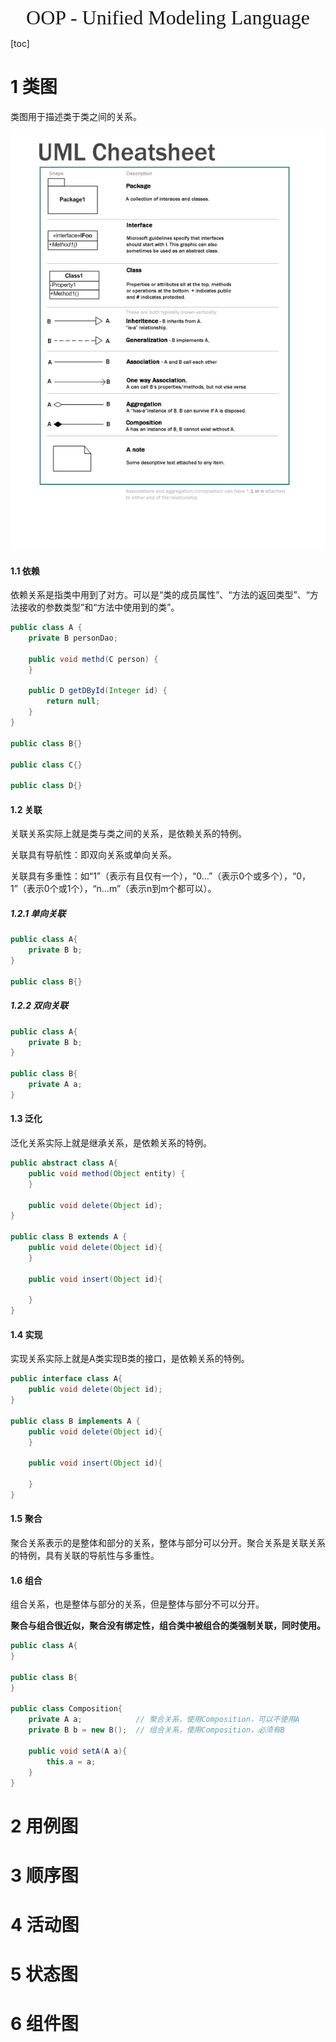 <div align=center><font face="黑体" size=6>OOP - Unified Modeling Language</font></div>

[toc]

# 1 类图

类图用于描述类于类之间的关系。

![1.1.1-umlcheatsheet](resources\1.1.1-umlcheatsheet.jpg)

#### 1.1 依赖

依赖关系是指类中用到了对方。可以是“类的成员属性”、“方法的返回类型”、“方法接收的参数类型”和“方法中使用到的类”。

```java
public class A {
    private B personDao;

    public void methd(C person) {
    }

    public D getDById(Integer id) {
        return null;
    }
}

public class B{}

public class C{}

public class D{}
```



#### 1.2 关联

关联关系实际上就是类与类之间的关系，是依赖关系的特例。

关联具有导航性：即双向关系或单向关系。

关联具有多重性：如“1”（表示有且仅有一个），“0…”（表示0个或多个），“0，1”（表示0个或1个），“n…m”（表示n到m个都可以）。

##### 1.2.1 单向关联

```java
public class A{
    private B b;
}

public class B{}
```



##### 1.2.2 双向关联

```java
public class A{
    private B b;
}

public class B{
    private A a;
}
```

#### 1.3 泛化

泛化关系实际上就是继承关系，是依赖关系的特例。

```java
public abstract class A{
    public void method(Object entity) {
    }

    public void delete(Object id);
}

public class B extends A {
    public void delete(Object id){
    }
    
    public void insert(Object id){
        
    }
}
```



#### 1.4 实现

实现关系实际上就是A类实现B类的接口，是依赖关系的特例。

```java
public interface class A{
    public void delete(Object id);
}

public class B implements A {
    public void delete(Object id){
    }
    
    public void insert(Object id){
        
    }
}
```

#### 1.5 聚合

聚合关系表示的是整体和部分的关系，整体与部分可以分开。聚合关系是关联关系的特例，具有关联的导航性与多重性。

#### 1.6 组合

组合关系，也是整体与部分的关系，但是整体与部分不可以分开。

**聚合与组合很近似，聚合没有绑定性，组合类中被组合的类强制关联，同时使用。**

```java
public class A{
}

public class B{
}

public class Composition{
 	private A a;            // 聚合关系，使用Composition，可以不使用A  
    private B b = new B();  // 组合关系，使用Composition，必须有B
    
    public void setA(A a){
        this.a = a;
    }
}
```





# 2 用例图

# 3 顺序图

# 4 活动图

# 5 状态图

# 6 组件图
